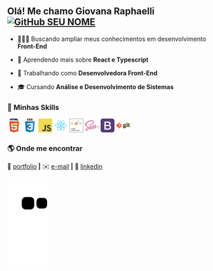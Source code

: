 ## Olá! Me chamo Giovana Raphaelli [![GitHub SEU NOME]( https://img.shields.io/github/followers/giovanaraphaelli?label=follow&style=social)](https://github.com/giovanaraphaelli)

<div align="left">  

- 👩🏻‍💻 Buscando ampliar meus conhecimentos em desenvolvimento **Front-End**
 
- 🌱 Aprendendo mais sobre **React e Typescript**
 
- 💼 Trabalhando como **Desenvolvedora Front-End**
 
- 🎓 Cursando **Análise e Desenvolvimento de Sistemas** 
  
 </div>
 

 ### 🚀 Minhas Skills
 <code><img height="32" src="https://raw.githubusercontent.com/github/explore/80688e429a7d4ef2fca1e82350fe8e3517d3494d/topics/html/html.png" alt="HTML"/></code>
 <code><img height="32" src="https://raw.githubusercontent.com/github/explore/80688e429a7d4ef2fca1e82350fe8e3517d3494d/topics/css/css.png" alt="CSS"/></code>
<code><img height="32" src="https://raw.githubusercontent.com/github/explore/80688e429a7d4ef2fca1e82350fe8e3517d3494d/topics/javascript/javascript.png" alt="Javascript"/></code>
 <code><img height="32" src="https://raw.githubusercontent.com/github/explore/80688e429a7d4ef2fca1e82350fe8e3517d3494d/topics/react/react.png" alt="React"/></code>
 <code><img height="32" src="https://raw.githubusercontent.com/github/explore/80688e429a7d4ef2fca1e82350fe8e3517d3494d/topics/styled-components/styled-components.png" alt="Styled Components"/></code>
 <code><img height="32" src="https://raw.githubusercontent.com/github/explore/80688e429a7d4ef2fca1e82350fe8e3517d3494d/topics/sass/sass.png" alt="SASS"/></code>
 <code><img height="32" src="https://raw.githubusercontent.com/github/explore/80688e429a7d4ef2fca1e82350fe8e3517d3494d/topics/bootstrap/bootstrap.png" alt="Bootstrap"/></code>
 <code><img height="32" src="https://raw.githubusercontent.com/github/explore/80688e429a7d4ef2fca1e82350fe8e3517d3494d/topics/git/git.png" alt="GIT"/></code> 

 
 ### 🌎 Onde me encontrar
 
🏡 [portfolio](https://giovanaraphaelli.vercel.app/) **|** 
✉️ [e-mail](mailto:giovanaraphaelli@outlook.com) **|** 
👔 [linkedin](https://www.linkedin.com/in/giovanaraphaelli/)


  

###
 ![Snake animation](https://github.com/giovanaraphaelli/giovanaraphaelli/blob/output/github-contribution-grid-snake.svg)

###

